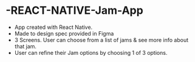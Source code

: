 # -REACT-NATIVE-Jam-App
* App created with React Native. 
* Made to design spec provided in Figma
* 3 Screens. User can choose from a list of jams & see more info about that jam.
* User can refine their Jam options by choosing 1 of 3 options.
